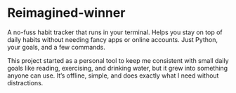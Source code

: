# Reimagined-winner
A no-fuss habit tracker that runs in your terminal. Helps you stay on top of daily habits without needing fancy apps or online accounts. Just Python, your goals, and a few commands.

This project started as a personal tool to keep me consistent with small daily goals like reading, exercising, and drinking water, but it grew into something anyone can use. It’s offline, simple, and does exactly what I need without distractions.
